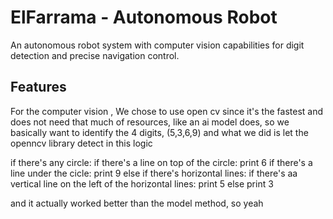 # ElFarrama - Autonomous Robot

An autonomous robot system with computer vision capabilities for digit detection and precise navigation control.

## Features

For the computer vision , 
We chose to use open cv since it's the fastest and does not need that much of resources, like an ai model does, 
so we basically want to identify the 4 digits, (5,3,6,9) and what we did is let the openncv library detect in this logic

if there's any circle:
    if there's a line on top of the circle:
        print 6
    if there's a line under the cicle:
        print 9
else if there's horizontal lines:
        if there's aa vertical line on the left of the horizontal lines:
            print 5
        else 
            print 3

and it actually worked better than the model method, so yeah

